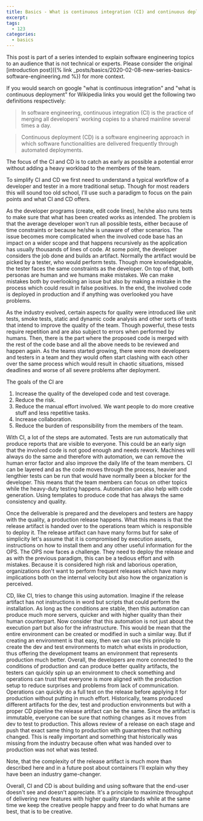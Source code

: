 ```yaml
---
title: Basics - What is continuous integration (CI) and continuous deployment (CD)
excerpt: 
tags: 
  - 123
categories: 
  - basics
---
```


This post is part of a series intended to explain software engineering topics to an audience that is not technical or experts. Please consider the original [introduction post]({% link _posts/basics/2020-02-08-new-series-basics-software-engineering.md %}) for more context.

If you would search on google "what is continuous integration" and "what is continuous deployment" for Wikipedia links you would get the following two definitions respectively:

> In software engineering, continuous integration (CI) is the practice of merging all developers' working copies to a shared mainline several times a day. 

> Continuous deployment (CD) is a software engineering approach in which software functionalities are delivered frequently through automated deployments.

The focus of the CI and CD is to catch as early as possible a potential error without adding a heavy workload to the members of the team.

To simplify CI and CD we first need to understand a typical workflow of a developer and tester in a more traditional setup. Though for most readers this will sound too old school, I'll use such a paradigm to focus on the pain points and what CI and CD offers. 

As the developer programs (create, edit code lines), he/she also runs tests to make sure that what has been created works as intended. The problem is that the average developer won't run all possible tests, either because of time constraints or because he/she is unaware of other scenarios. The issue becomes more complicated when the involved code base has an impact on a wider scope and that happens recursively as the application has usually thousands of lines of code. At some point, the developer considers the job done and builds an artifact. Normally the artifact would be picked by a tester, who would perform tests. Though more knowledgeable, the tester faces the same constraints as the developer. On top of that, both personas are human and we humans make mistakes. We can make mistakes both by overlooking an issue but also by making a mistake in the process which could result in false positives. In the end, the involved code is deployed in production and if anything was overlooked you have problems. 

As the industry evolved, certain aspects for quality were introduced like unit tests, smoke tests, static and dynamic code analysis and other sorts of tests that intend to improve the quality of the team. Though powerful, these tests require repetition and are also subject to errors when performed by humans. Then, there is the part where the proposed code is merged with the rest of the code base and all the above needs to be reviewed and happen again. As the teams started growing, there were more developers and testers in a team and they would often start clashing with each other over the same process which would result in chaotic situations, missed deadlines and worse of all severe problems after deployment.

The goals of the CI are

1. Increase the quality of the developed code and test coverage.
1. Reduce the risk.
1. Reduce the manual effort involved. We want people to do more creative stuff and less repetitive tasks.
1. Increase collaboration.
1. Reduce the burden of responsibility from the members of the team. 

With CI, a lot of the steps are automated. Tests are run automatically that produce reports that are visible to everyone. This could be an early sign that the involved code is not good enough and needs rework. Machines will always do the same and therefore with automation, we can remove the human error factor and also improve the daily life of the team members. CI can be layered and as the code moves through the process, heavier and lengthier tests can be run that would have normally been a blocker for the developer. This means that the team members can focus on other topics while the heavy-duty testing happens. Automation can also help with code generation. Using templates to produce code that has always the same consistency and quality. 

Once the deliverable is prepared and the developers and testers are happy with the quality, a production release happens. What this means is that the release artifact is handed over to the operations team which is responsible to deploy it. The release artifact can have many forms but for sake of simplicity let's assume that it is compromised by execution assets, instructions on how to install them and any other useful information for the OPS. The OPS now faces a challenge. They need to deploy the release and as with the previous paradigm, this can be a tedious effort and with mistakes. Because it is considered high risk and laborious operation, organizations don't want to perform frequent releases which have many implications both on the internal velocity but also how the organization is perceived.

CD, like CI, tries to change this using automation. Imagine if the release artifact has not instructions in word but scripts that could perform the installation. As long as the conditions are stable, then this automation can produce much more servers, quicker and with higher quality than their human counterpart. Now consider that this automation is not just about the execution part but also for the infrastructure. This would be mean that the entire environment can be created or modified in such a similar way. But if creating an environment is that easy, then we can use this principle to create the dev and test environments to match what exists in production, thus offering the development teams an environment that represents production much better. Overall, the developers are more connected to the conditions of production and can produce better quality artifacts, the testers can quickly spin up an environment to check something and operations can trust that everyone is more aligned with the production setup to reduce surprises and problems from lack of communication. Operations can quickly do a full test on the release before applying it for production without putting in much effort. Historically, teams produced different artifacts for the dev, test and production environments but with a proper CD pipeline the release artifact can be the same. Since the artifact is immutable, everyone can be sure that nothing changes as it moves from dev to test to production. This allows review of a release on each stage and push that exact same thing to production with guarantees that nothing changed. This is really important and something that historically was missing from the industry because often what was handed over to production was not what was tested.

Note, that the complexity of the release artifact is much more than described here and in a future post about containers I'll explain why they have been an industry game-changer.

Overall, CI and CD is about building and using software that the end-user doesn't see and doesn't appreciate. It's a principle to maximize throughput of delivering new features with higher quality standards while at the same time we keep the creative people happy and freer to do what humans are best, that is to be creative.
